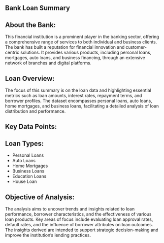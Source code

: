 ## Bank Loan Summary

## About the Bank:

This financial institution is a prominent player in the banking sector, offering a comprehensive range of services to both individual and business clients. The bank has built a reputation for financial innovation and customer-centric solutions. It provides various products, including personal loans, mortgages, auto loans, and business financing, through an extensive network of branches and digital platforms.

## Loan Overview:

The focus of this summary is on the loan data and highlighting essential metrics such as loan amounts, interest rates, repayment terms, and borrower profiles. The dataset encompasses personal loans, auto loans, home mortgages, and business loans, facilitating a detailed analysis of loan distribution and performance.

## Key Data Points:

## Loan Types:
* Personal Loans
* Auto Loans
* Home Mortgages
* Business Loans
* Education Loans
* House Loan 


## Objective of Analysis:

The analysis aims to uncover trends and insights related to loan performance, borrower characteristics, and the effectiveness of various loan products. Key areas of focus include evaluating loan approval rates, default rates, and the influence of borrower attributes on loan outcomes. The insights derived are intended to support strategic decision-making and improve the institution’s lending practices.

 
